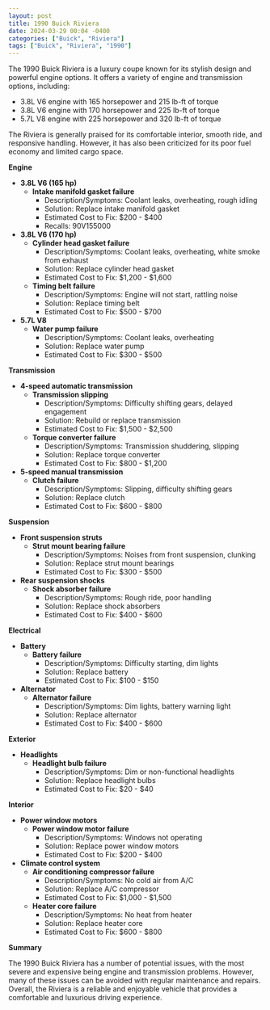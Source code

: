 ```yaml
---
layout: post
title: 1990 Buick Riviera
date: 2024-03-29 00:04 -0400
categories: ["Buick", "Riviera"]
tags: ["Buick", "Riviera", "1990"]
---
```

The 1990 Buick Riviera is a luxury coupe known for its stylish design and powerful engine options. It offers a variety of engine and transmission options, including:

- 3.8L V6 engine with 165 horsepower and 215 lb-ft of torque
- 3.8L V6 engine with 170 horsepower and 225 lb-ft of torque
- 5.7L V8 engine with 225 horsepower and 320 lb-ft of torque

The Riviera is generally praised for its comfortable interior, smooth ride, and responsive handling. However, it has also been criticized for its poor fuel economy and limited cargo space.

**Engine**

* **3.8L V6 (165 hp)**
    * **Intake manifold gasket failure**
        * Description/Symptoms: Coolant leaks, overheating, rough idling
        * Solution: Replace intake manifold gasket
        * Estimated Cost to Fix: $200 - $400
        * Recalls: 90V155000
* **3.8L V6 (170 hp)**
    * **Cylinder head gasket failure**
        * Description/Symptoms: Coolant leaks, overheating, white smoke from exhaust
        * Solution: Replace cylinder head gasket
        * Estimated Cost to Fix: $1,200 - $1,600
    * **Timing belt failure**
        * Description/Symptoms: Engine will not start, rattling noise
        * Solution: Replace timing belt
        * Estimated Cost to Fix: $500 - $700
* **5.7L V8**
    * **Water pump failure**
        * Description/Symptoms: Coolant leaks, overheating
        * Solution: Replace water pump
        * Estimated Cost to Fix: $300 - $500

**Transmission**

* **4-speed automatic transmission**
    * **Transmission slipping**
        * Description/Symptoms: Difficulty shifting gears, delayed engagement
        * Solution: Rebuild or replace transmission
        * Estimated Cost to Fix: $1,500 - $2,500
    * **Torque converter failure**
        * Description/Symptoms: Transmission shuddering, slipping
        * Solution: Replace torque converter
        * Estimated Cost to Fix: $800 - $1,200
* **5-speed manual transmission**
    * **Clutch failure**
        * Description/Symptoms: Slipping, difficulty shifting gears
        * Solution: Replace clutch
        * Estimated Cost to Fix: $600 - $800

**Suspension**

* **Front suspension struts**
    * **Strut mount bearing failure**
        * Description/Symptoms: Noises from front suspension, clunking
        * Solution: Replace strut mount bearings
        * Estimated Cost to Fix: $300 - $500
* **Rear suspension shocks**
    * **Shock absorber failure**
        * Description/Symptoms: Rough ride, poor handling
        * Solution: Replace shock absorbers
        * Estimated Cost to Fix: $400 - $600

**Electrical**

* **Battery**
    * **Battery failure**
        * Description/Symptoms: Difficulty starting, dim lights
        * Solution: Replace battery
        * Estimated Cost to Fix: $100 - $150
* **Alternator**
    * **Alternator failure**
        * Description/Symptoms: Dim lights, battery warning light
        * Solution: Replace alternator
        * Estimated Cost to Fix: $400 - $600

**Exterior**

* **Headlights**
    * **Headlight bulb failure**
        * Description/Symptoms: Dim or non-functional headlights
        * Solution: Replace headlight bulbs
        * Estimated Cost to Fix: $20 - $40

**Interior**

* **Power window motors**
    * **Power window motor failure**
        * Description/Symptoms: Windows not operating
        * Solution: Replace power window motors
        * Estimated Cost to Fix: $200 - $400
* **Climate control system**
    * **Air conditioning compressor failure**
        * Description/Symptoms: No cold air from A/C
        * Solution: Replace A/C compressor
        * Estimated Cost to Fix: $1,000 - $1,500
    * **Heater core failure**
        * Description/Symptoms: No heat from heater
        * Solution: Replace heater core
        * Estimated Cost to Fix: $600 - $800

**Summary**

The 1990 Buick Riviera has a number of potential issues, with the most severe and expensive being engine and transmission problems. However, many of these issues can be avoided with regular maintenance and repairs. Overall, the Riviera is a reliable and enjoyable vehicle that provides a comfortable and luxurious driving experience.
